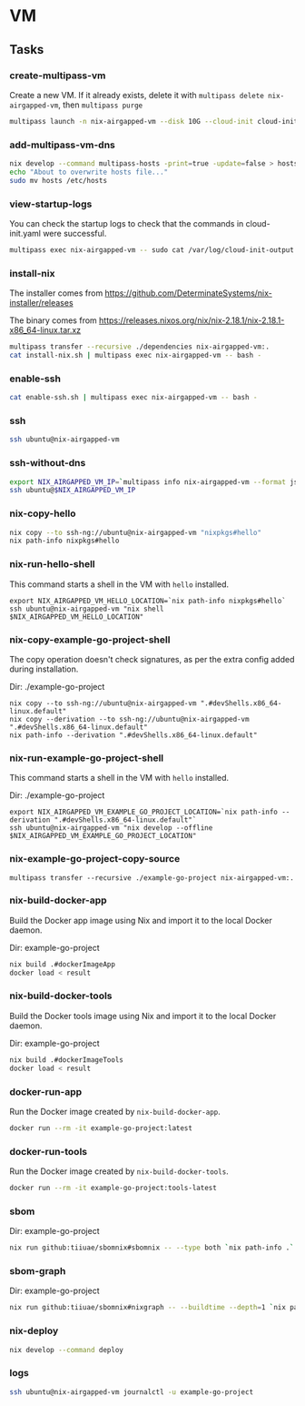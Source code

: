 # VM

## Tasks

### create-multipass-vm

Create a new VM. If it already exists, delete it with `multipass delete nix-airgapped-vm`, then `multipass purge`

```sh
multipass launch -n nix-airgapped-vm --disk 10G --cloud-init cloud-init.yaml --verbose
```

### add-multipass-vm-dns

```sh
nix develop --command multipass-hosts -print=true -update=false > hosts
echo "About to overwrite hosts file..."
sudo mv hosts /etc/hosts
```

### view-startup-logs

You can check the startup logs to check that the commands in cloud-init.yaml were successful.

```sh
multipass exec nix-airgapped-vm -- sudo cat /var/log/cloud-init-output.log
```

### install-nix

The installer comes from https://github.com/DeterminateSystems/nix-installer/releases

The binary comes from https://releases.nixos.org/nix/nix-2.18.1/nix-2.18.1-x86_64-linux.tar.xz

```sh
multipass transfer --recursive ./dependencies nix-airgapped-vm:.
cat install-nix.sh | multipass exec nix-airgapped-vm -- bash -
```

### enable-ssh

```sh
cat enable-ssh.sh | multipass exec nix-airgapped-vm -- bash -
```

### ssh

```sh
ssh ubuntu@nix-airgapped-vm
```

### ssh-without-dns

```sh
export NIX_AIRGAPPED_VM_IP=`multipass info nix-airgapped-vm --format json | jq -r '.info["nix-airgapped-vm"]["ipv4"][0]'`
ssh ubuntu@$NIX_AIRGAPPED_VM_IP
```

### nix-copy-hello

```sh
nix copy --to ssh-ng://ubuntu@nix-airgapped-vm "nixpkgs#hello"
nix path-info nixpkgs#hello
```

### nix-run-hello-shell

This command starts a shell in the VM with `hello` installed.

```
export NIX_AIRGAPPED_VM_HELLO_LOCATION=`nix path-info nixpkgs#hello`
ssh ubuntu@nix-airgapped-vm "nix shell $NIX_AIRGAPPED_VM_HELLO_LOCATION"
```

### nix-copy-example-go-project-shell

The copy operation doesn't check signatures, as per the extra config added during installation.

Dir: ./example-go-project

```
nix copy --to ssh-ng://ubuntu@nix-airgapped-vm ".#devShells.x86_64-linux.default"
nix copy --derivation --to ssh-ng://ubuntu@nix-airgapped-vm ".#devShells.x86_64-linux.default"
nix path-info --derivation ".#devShells.x86_64-linux.default"
```

### nix-run-example-go-project-shell

This command starts a shell in the VM with `hello` installed.

Dir: ./example-go-project

```
export NIX_AIRGAPPED_VM_EXAMPLE_GO_PROJECT_LOCATION=`nix path-info --derivation ".#devShells.x86_64-linux.default"`
ssh ubuntu@nix-airgapped-vm "nix develop --offline $NIX_AIRGAPPED_VM_EXAMPLE_GO_PROJECT_LOCATION"
```

### nix-example-go-project-copy-source

```
multipass transfer --recursive ./example-go-project nix-airgapped-vm:.
```

### nix-build-docker-app

Build the Docker app image using Nix and import it to the local Docker daemon.

Dir: example-go-project

```sh
nix build .#dockerImageApp
docker load < result
```

### nix-build-docker-tools

Build the Docker tools image using Nix and import it to the local Docker daemon.

Dir: example-go-project

```sh
nix build .#dockerImageTools
docker load < result
```

### docker-run-app

Run the Docker image created by `nix-build-docker-app`.

```sh
docker run --rm -it example-go-project:latest
```

### docker-run-tools

Run the Docker image created by `nix-build-docker-tools`.

```sh
docker run --rm -it example-go-project:tools-latest
```

### sbom

Dir: example-go-project

```sh
nix run github:tiiuae/sbomnix#sbomnix -- --type both `nix path-info .`
```

### sbom-graph

Dir: example-go-project

```sh
nix run github:tiiuae/sbomnix#nixgraph -- --buildtime --depth=1 `nix path-info .#dockerImageApp`
```

### nix-deploy

```sh
nix develop --command deploy
```

### logs

```sh
ssh ubuntu@nix-airgapped-vm journalctl -u example-go-project
```
